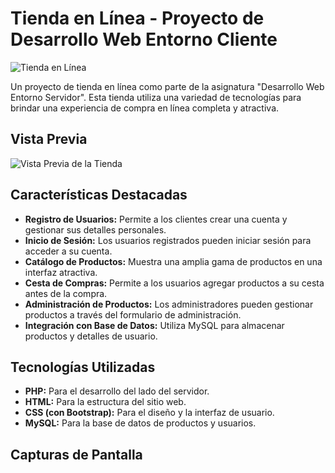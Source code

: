# Tienda en Línea - Proyecto de Desarrollo Web Entorno Cliente

![Tienda en Línea]([https://tu_url_imagen.com/tienda.png](https://www.dongee.com/tutoriales/content/images/size/w1000/2023/01/image-65.png))

Un proyecto de tienda en línea como parte de la asignatura "Desarrollo Web Entorno Servidor". Esta tienda utiliza una variedad de tecnologías para brindar una experiencia de compra en línea completa y atractiva.

## Vista Previa

![Vista Previa de la Tienda](https://tu_url_imagen.com/vista_previa.png)

## Características Destacadas

- **Registro de Usuarios:** Permite a los clientes crear una cuenta y gestionar sus detalles personales.
- **Inicio de Sesión:** Los usuarios registrados pueden iniciar sesión para acceder a su cuenta.
- **Catálogo de Productos:** Muestra una amplia gama de productos en una interfaz atractiva.
- **Cesta de Compras:** Permite a los usuarios agregar productos a su cesta antes de la compra.
- **Administración de Productos:** Los administradores pueden gestionar productos a través del formulario de administración.
- **Integración con Base de Datos:** Utiliza MySQL para almacenar productos y detalles de usuario.

## Tecnologías Utilizadas

- **PHP:** Para el desarrollo del lado del servidor.
- **HTML:** Para la estructura del sitio web.
- **CSS (con Bootstrap):** Para el diseño y la interfaz de usuario.
- **MySQL:** Para la base de datos de productos y usuarios.

## Capturas de Pantalla
